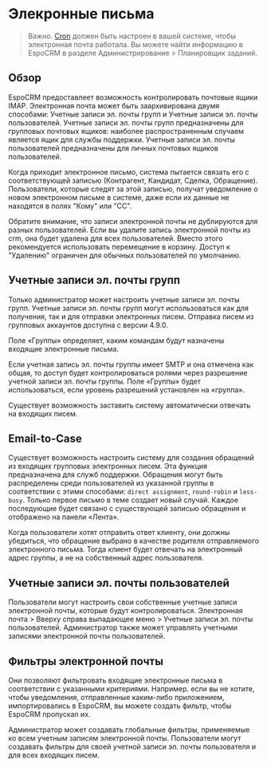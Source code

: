 # Элекронные письма

> Важно. [Cron](server-configuration.md#setup-a-crontab) должен быть настроен в вашей системе, чтобы электронная почта работала. Вы можете найти информацию в EspoCRM в разделе Администрирование > Планировщик заданий.

## Обзор

EspoCRM предоставлеет возможность контролировать почтовые ящики IMAP. Электронная почта может быть заархивирована двумя способами:  Учетные записи эл. почты групп и Учетные записи эл. почты пользователей. Учетные записи эл. почты групп предназначены для групповых почтовых ящиков: наиболее распространенным случаем является ящик для службы поддержки. Учетные записи эл. почты пользователей предназначены для личных почтовых ящиков пользователей.

Когда приходит электронное письмо, система пытается связать его с соответствующей записью (Контрагент, Кандидат, Сделка, Обращение). Пользователи, которые следят за этой записью, получат уведомление о новом электронном письме в системе, даже если их данные не находятся в полях "Кому" или "CC".

Обратите внимание, что записи электронной почты не дублируются для разных пользователей. Если вы удалите запись электронной почты из crm, она будет удалена для всех пользователей. Вместо этого рекомендуется использовать перемещение в корзину. Доступ к "Удалению" ограничен для обычных пользователей по умолчанию.

## Учетные записи эл. почты групп

Только администратор может настроить учетные записи эл. почты групп. Учетные записи эл. почты групп могут использоваться как для получения, так и для отправки электронных писем. Отправка писем из групповых аккаунтов доступна с версии 4.9.0.

Поле «Группы» определяет, каким командам будут назначены входящие электронные письма.

Если учетная запись эл. почты группы имеет SMTP и она отмечена как общая, то доступ будет контролироваться ролями через разрешение учетной записи эл. почты группы. Поле «Группы» будет использоваться, если уровень разрешений установлен на «группа».

Существует возможность заставить систему автоматически отвечать на входящих писем.

## Email-to-Case

Существует возможность настроить систему для создания обращений из входящих групповых электронных писем.
Эта функция предназначена для служб поддержки.
Обращения могут быть распределены среди пользователей из указанной группы в соответствии с этими способами:
`direct assignment`, `round-robin` и `less-busy`.
Только первое письмо в теме создает новый случай.
Каждое последующие будет связано с существующей записью обращения и отображено на панели «Лента».

Когда пользователи хотят отправить ответ клиенту, они должны убедиться, что обращение выбрано в качестве родителя отправляемого электронного письма. Тогда клиент будет отвечать на электронный адрес группы, а не на собственный адрес пользователя.

## Учетные записи эл. почты пользователей

Пользователи могут настроить свои собственные учетные записи электронной почты, которые будут контролироваться. Электронная почта > Вверху справа выпадающее меню > Учетные записи эл. почты пользователей. Администратор также может управлять учетными записями электронной почты пользователей.

## Фильтры электронной почты

Они позволяют фильтровать входящие электронные письма в соответствии с указанными критериями. Например. если вы не хотите, чтобы уведомления, отправленные каким-либо приложением, импортировались в EspoCRM, вы можете создать фильтр, чтобы EspoCRM пропускал их.

Администратор может создавать глобальные фильтры, применяемые ко всем учетным записям электронной почты. Пользователи могут создавать фильтры для своей учетной записи эл. почты пользователя и для всех входящих писем.

